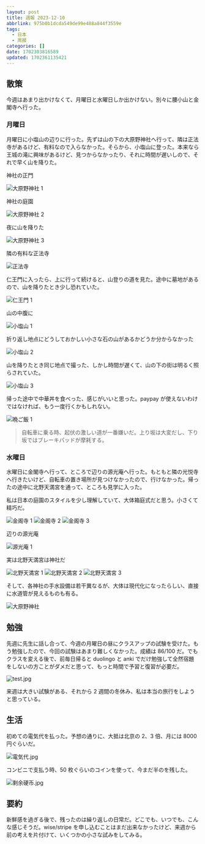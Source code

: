 ```yaml
---
layout: post
title: 週報 2023-12-10
abbrlink: 975b0b1dcda549de99e488a844f3559e
tags:
  - 日本
  - 周报
categories: []
date: 1702303816589
updated: 1702361135421
---
```


## 散策

今週はあまり出かけなくて、月曜日と水曜日しか出かけない。別々に腰小山と金閣寺へ行った。

### 月曜日

月曜日に小塩山の辺りに行った。先ずは山の下の大原野神社へ行って、隣は正法寺があるけど、有料なので入らなかった。そらから、小塩山に登った。本来なら王城の滝に興味があるけど、見つからなかったり、それに時間が遅いしので、それで早く山を降りた。

神社の正門

![大原野神社 1](https://image-proxy.rxliuli.com/?url=https://lh3.googleusercontent.com/pw/ADCreHdp7hErPjMTA2_H4UQd5IxE_t0Gvc5y6S37lG23Rmznc-rcdU1JupIYOwSfOnJfrF6RPDHyvNItTbR_MAGMhsw7eIGutKsq7k2ts3C7W4fvDH3IBPpBT98ay6gomfgcORHqaTrbRPirwkyfC7zGPQix=w2554-h1916-s-no-gm)

神社の庭園

![大原野神社 2](https://image-proxy.rxliuli.com/?url=https://lh3.googleusercontent.com/pw/ADCreHf3MgpuC6s97P0aOGmQsA0Vy8A7DL0jev3S3r7yJAa3N8WpgF0G6OsIEhauhEQXzA_Y-VFz2gDg9Eou5InSkxGiIGgXG3cNc1KHcnaBpVxzH-HK7ZLr6Ri0yhGvbw61-syqvNzd0BsyIUjwB43apo-5=w2554-h1916-s-no-gm)

夜に山を降りた

![大原野神社 3](https://image-proxy.rxliuli.com/?url=https://lh3.googleusercontent.com/pw/ADCreHfaAIwzmqAum-_1MFl7uOEY2gPrIcNxYbOoygg7HNXW5hFoztcysrfDOB29Cj7oZMHCz5T-OZI3vC-nWh1MVFcomcONtZlhlUWQ-br3Y4O_AFw9ZtPhneIzRR1bDJDaWxe0g67LZi5cztor9RabKuDv=w2554-h1916-s-no-gm)

隣の有料な正法寺

![正法寺](https://image-proxy.rxliuli.com/?url=https://lh3.googleusercontent.com/pw/ADCreHfS0XWSVJHWvGBSQaprjxxB7kSFAKb6a6-hXJErcQdojCctk6TnXU0KH8FFC6NTZMI7xTeuIa2kgbAd9cmpAkujM8nPDSl_KPJrCD89Tl3WNJL6HkYVtkU21cRbPDiaQn2lZofYr7SZ_uXR1VB2b-3J=w2554-h1916-s-no-gm)

仁王門に入ったら、上に行って続けると、山登りの道を見た。途中に墓地があるので、山を降りたとき少し恐れていた。

![仁王門 1](https://image-proxy.rxliuli.com/?url=https://lh3.googleusercontent.com/pw/ADCreHc74tfmFvRBOgnEoyXlW5SP43luSYBFWe9jJ3riHhNDc1pUTNeeIWKBq7-8BkGBGBtbxPdcKIBYR3KvWkjL02qDCweSSCiS2vWHyXvr442_mNJ0YizqAmNEfDjataAmJHQAUSWciNWN08XHWAHqtrWk=w2554-h1916-s-no-gm)

山の中腹に

![小塩山 1](https://image-proxy.rxliuli.com/?url=https://lh3.googleusercontent.com/pw/ADCreHfZkuGsmMQzV_60oKPDGc6d0u4bXM0j9n8qPLra--4EpHgcfpUiH2ZwTD87IkoIegESfUq7VostOicZakzhcoBZnasJXuM_ZxzjAhSsIrTrqO8-V3fPl7BWhjdZwDJ2pC-B5e9R5jZGlrIJqym6KqSK=w2554-h1916-s-no-gm)

折り返し地点にどうしておかしい小さな石の山があるかどうか分からなかった

![小塩山 2](https://image-proxy.rxliuli.com/?url=https://lh3.googleusercontent.com/pw/ADCreHfvAYaObRSGheRaW3sesUSUDc6O_gJpOPqGwTnKtQWU9oe4s1uEFbIAPBtY3IU95SUfWEkLccoJzDEXhVqRSFnQ8CYlIlk7DJSz2-zCG6_tqG2lgiyZ5cSLNVUudlU6EtN7_XdwG4ET2kVjcRy149Kg=w1438-h1916-s-no-gm)

山を降りたとき同じ地点で撮った、しかし時間が遅くて、山の下の街は明るく照らされていた。

![小塩山 3](https://image-proxy.rxliuli.com/?url=https://lh3.googleusercontent.com/pw/ADCreHesj9FwnN6xr04qMlwbbM47r93_VQ81xU6b-LFXdG5N5HSiqgTRWL7-ZnRP2QOpVTE3jUzv0abEt6cstx26izG6kxLTGdcfgDJgeZottRfEFBjbFzYlmqXYiKe7-YqE8hfi2LIaO__yQL-0KVvBMvQ1=w2554-h1916-s-no-gm)

帰った途中で中華丼を食べった、感じがいいと思った。paypay が使えないわけではなければ、もう一度行くかもしれない。

![晩ご飯 1](https://image-proxy.rxliuli.com/?url=https://lh3.googleusercontent.com/pw/ADCreHdnAHvqodXnw_POw4h-WavpKj6uUASVbjP2nHlhTpBG45FauGWIiVnQl6pN-qb5u-Rk2drb19WQVbuoK_bgAQ9DLv3BWyMmkPgjI9iRY9JJuXGmS23i7_WBJpidM07VYlg8F6byL5RctWtJe0UeNjpa=w2554-h1916-s-no-gm)

> 自転車に乗る時、起伏の激しい道が一番嫌いだ。上り坂は大変だし、下り坂ではブレーキパッドが摩耗する。

### 水曜日

水曜日に金閣寺へ行って、ところで辺りの源光庵へ行った。もともと隣の光悦寺へ行きたいけど、自転車の置き場所が見つけなかったので、行けなかった。帰ったの途中に北野天満宮を通って、ところも見学に入った。

私は日本の庭園のスタイルを少し理解していて、大体箱庭式だと思う。小さくて精巧だ。

![金阁寺 1](https://image-proxy.rxliuli.com/?url=https://lh3.googleusercontent.com/pw/ADCreHdWLrNJTJhCtxq5W8bGM20b_jt-nVM3Y1hgksMEq_J2ZRf1SA72MxEoVq9Qlr86vNqra8W0bznL7ZxzdYatcXmERHkNMEU0jTWA94CY5Y7dN7Np8IbDJ0t5_aT2GCGSKepZWEmMRg0OFLrkiAiPxsUW=w1438-h1916-s-no-gm)
![金阁寺 2](https://image-proxy.rxliuli.com/?url=https://lh3.googleusercontent.com/pw/ADCreHf3YERvdj0p-LdUf12aV4-cDTlfzKhc0JVYfmjavL4jqYKB7JMEgIcdZwKmUTbmCKWOXgPXRWiZG6gvlWUW73aXPyPIaXPdBM9mWsCOel4-6CVd3gy8IE2F3W_Ckr1SrjKwxqm1QrjuWY-QvEUfgqXe=w2554-h1916-s-no-gm)
![金阁寺 3](https://image-proxy.rxliuli.com/?url=https://lh3.googleusercontent.com/pw/ADCreHeYreocGg8KdaoRb9aS82iDqG4IZX-809AGrNN-zOaZ_4UW_p4alT-1vKQMH74FGHES7EIHsEyOPuMKUQwPHDY6V0izC_n8V7AhBoT0M9GT7w0UOZZj4kR4Q32oVoFsSn0MagGhZ60LDb3PWpsWNjrg=w2554-h1916-s-no-gm)

辺りの源光庵

![源光庵 1](https://image-proxy.rxliuli.com/?url=https://lh3.googleusercontent.com/pw/ADCreHdDiM2wTrSY5Jm8R03Q84fGzSG7YxX86RZZYKfF3xEUkf3kno-gLpKadpjvcmS5w8La4-3TUH3ntXqYOcnJLek88-LBOheqSu7K5hezMiMy06HRLMl9gcTlDSLIBs_FdgNZ0-5o466Gu3cWaWNA71YV=w2554-h1916-s-no-gm)

実は北野天満宮は神社だ

![北野天満宮 1](https://image-proxy.rxliuli.com/?url=https://lh3.googleusercontent.com/pw/ADCreHf_g-znqLnS5SKnUOqc_ZlkWahVB6-F1u9pu_fjk222q4WY3qQDhG03zg-6gqbVK6NlXoCILwX4gYoy5s-0uvJz27TsXhkPZsp5LffaP9XZqtWvlBH3f4WQ9hRs9J5nRUfJ6qxr_oWHoJakXDdrwJ5L=w2554-h1916-s-no-gm)
![北野天満宮 2](https://image-proxy.rxliuli.com/?url=https://lh3.googleusercontent.com/pw/ADCreHdVrI24nV6c2EATm-VbWEs0MhAQvXPGh32cILPl2G6idsiN0-d61rF8xdFlgX-bAnawlHCrvcUuSsY5AR1npNUfsHcE8kilAuenSBak6jTQNFEuyoMZaqB9NJh52balv4kJ9B23TFZEC3IQ2MLAv_rq=w2554-h1916-s-no-gm)
![北野天満宮 3](https://image-proxy.rxliuli.com/?url=https://lh3.googleusercontent.com/pw/ADCreHcpF-WuAVf__-gjSSDXAXfmYka7IODvnjaBJJQBQDKUGEoak_ERNJO_Fk1DfOlJptVBGCVy1adSM6xbT6WX5x5J76_jatMbi2Odn4o0lp-6yOFDnJQ38EeL2BlHPcr40r_uXM8W1prK383o6WXGwODl=w2554-h1916-s-no-gm)

そして、各神社の手水設備は若干異なるが、大体は現代化になったらしい、直接に水道管が見えるものも有る。

![大原野神社](https://image-proxy.rxliuli.com/?url=https://lh3.googleusercontent.com/pw/ADCreHd4R0Lp9IPhaw05EN_YQ3WvNtbyldiDasWk9N0NLiLwU17DTAPmst_7T8QzF2eSZVVzqEdNhuI1KbCFFsgi9Mtz3VQ6X2TvllRMDsNsnnJG6LfisDIR7TQIyCQaLELzXW9a22MB_8iiuc0hrk9C5d9i=w2554-h1916-s-no-gm)

## 勉強

先週に先生に話し合って、今週の月曜日の昼にクラスアップの試験を受けた。もう勉強したので、今回の試験はあまり難しくなかった。成績は 86/100 だ。でもクラスを変える後で、前毎日帰ると duolingo と anki でだけ勉強して全然宿題をしないの方ことがダメだと思って、もっと時間で予習と復習が必要だ。

![test.jpg](/resources/a3b901f06404433ea23dea7b2a9acd32.jpg)

来週は大きい試験がある、それから 2 週間の冬休み、私は本当の旅行をしようと思っている。

## 生活

初めての電気代を払った。予想の通りに、大抵は北京の 2、3 倍、月には 8000 円ぐらいだ。

![電気代.jpg](/resources/ef35020aa0e747b3b56d96c66a9717a3.jpg)

コンビニで支払う時、50 枚ぐらいのコインを使って、今まだ半のを残した。

![剩余硬币.jpg](/resources/8918f634ea074e73a9b7a68f49d22b20.jpg)

## 要約

新鮮感を過ぎる後で、残ったのは繰り返しの日常だ。どこでも、いつでも、こんな感じそうだ。wise/stripe を申し込むことはまだ出来なかったけど、来週から前の考えを片付けて、いくつかの小さな試みをしてみる。
